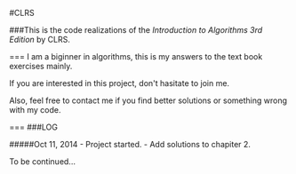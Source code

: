 #CLRS

###This is the code realizations of the *Introduction to Algorithms 3rd Edition* by CLRS.

===
I am a biginner in algorithms, this is my answers to the text book exercises mainly.

If you are interested in this project, don't hasitate to join me.

Also, feel free to contact me if you find better solutions or something wrong with my code.

===
###LOG

#####Oct 11, 2014
	- Project started.
	- Add solutions to chapiter 2.
        
To be continued...




